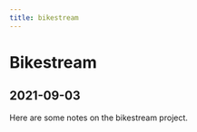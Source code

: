 ```yaml
---
title: bikestream
---
```


# Bikestream
## 2021-09-03
Here are some notes on the bikestream project.